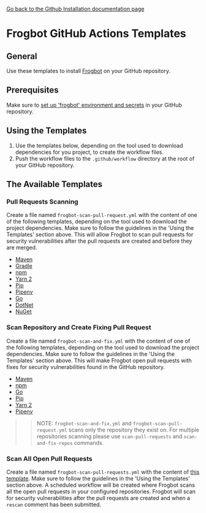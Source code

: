 [Go back to the Github Installation documentation page](../../install-github.md)
# Frogbot GitHub Actions Templates
## General
Use these templates to install [Frogbot](https://github.com/jfrog/frogbot/blob/master/README.md#frogbot) on your GitHub repository.

## Prerequisites
Make sure to [set up 'frogbot' environment and secrets](../../README.md#setting-up-frogbot-on-github-repositories) in
your GitHub repository.

## Using the Templates
1. Use the templates below, depending on the tool used to download dependencies for you project, to create the workflow files.
2. Push the workflow files to the `.github/workflow` directory at the root of your GitHub repository.

## The Available Templates


### Pull Requests Scanning

Create a file named `frogbot-scan-pull-request.yml` with the content of one of the following templates, depending on the
tool used to download the project dependencies. Make sure to follow the guidelines in the 'Using the Templates' section
above. This will allow Frogbot to scan pull requests for security vulnerabilities after the pull requests are created
and before they are merged.

- [Maven](scan-pull-request/frogbot-scan-pr-maven.yml)
- [Gradle](scan-pull-request/frogbot-scan-pr-gradle.yml)
- [npm](scan-pull-request/frogbot-scan-pr-npm.yml)
- [Yarn 2](scan-pull-request/frogbot-scan-pr-yarn.yml)
- [Pip](scan-pull-request/frogbot-scan-pr-pip.yml)
- [Pipenv](scan-pull-request/frogbot-scan-pr-pipenv.yml)
- [Go](scan-pull-request/frogbot-scan-pr-go.yml)
- [DotNet](scan-pull-request/frogbot-scan-pr-dotnet.yml)
- [NuGet](scan-pull-request/frogbot-scan-pr-nuget.yml)

### Scan Repository and Create Fixing Pull Request

Create a file named `frogbot-scan-and-fix.yml` with the content of one of the following templates, depending on the tool used to download the project dependencies. Make sure to follow the guidelines in the 'Using the Templates' section above. This will make Frogbot open pull requests with fixes for security vulnerabilities found in the GitHub repository.

- [Maven](scan-and-fix/frogbot-scan-and-fix-maven.yml)
- [npm](scan-and-fix/frogbot-scan-and-fix-npm.yml)
- [Go](scan-and-fix/frogbot-scan-and-fix-go.yml)
- [Pip](scan-and-fix/frogbot-scan-and-fix-pip.yml)
- [Yarn 2](scan-and-fix/frogbot-scan-and-fix-yarn.yml)
- [Pipenv](scan-and-fix/frogbot-scan-and-fix-pipenv.yml)

>> NOTE: `frogbot-scan-and-fix.yml` and `frogbot-scan-pull-request.yml` scans only the repository they exist on. For multiple repositories scanning please use `scan-pull-requests` and `scan-and-fix-repos` commands.

### Scan All Open Pull Requests

Create a file named `frogbot-scan-pull-requests.yml` with the content of [this template](./scan-pull-requests/frogbot-scan-pull-requests.yml). Make sure to follow the guidelines in the 'Using the Templates' section above. A scheduled workflow will be created where Frogbot scans all the open pull requests in your configured repositories. Frogbot will scan for security vulnerabilities after the pull requests are created and when a `rescan` comment has been submitted.
